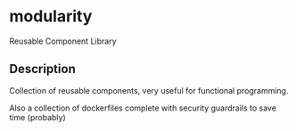 # modularity
Reusable Component Library

## Description
Collection of reusable components, very useful for functional programming.
<p>
Also a collection of dockerfiles complete with security guardrails to save time (probably)
